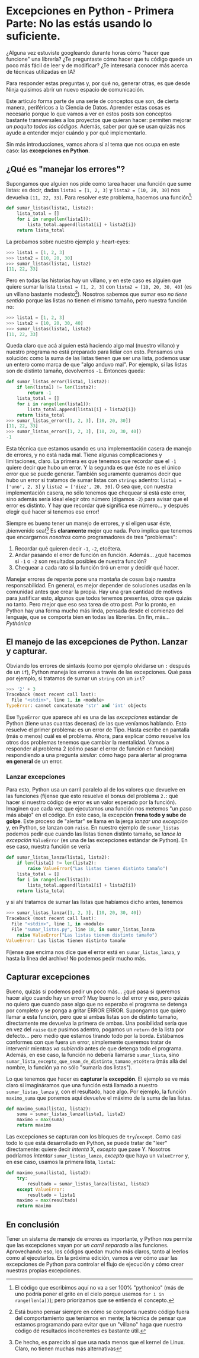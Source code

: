 # Excepciones en Python - Primera Parte: No las estás usando lo suficiente.

¿Alguna vez estuviste googleando durante horas cómo "hacer que funcione" una librería?
¿Te preguntaste cómo hacer que tu código quede un poco más fácil de leer y de modificar?
¿Te interesaría conocer más acerca de técnicas utilizadas en IA?

Para responder estas preguntas y, por qué no, generar otras, es que desde Ninja quisimos abrir un nuevo espacio de comunicación. 

Este artículo forma parte de una serie de conceptos que son, de cierta manera, periféricos a la Ciencia de Datos. Aprender estas cosas es necesario porque lo que vamos a ver en estos posts son conceptos bastante transversales a los proyectos que quieran hacer: permiten mejorar *un poquito todos los códigos*. Además, saber por qué se usan quizás nos ayude a entender mejor cuándo y por qué implementarlo.

Sin más introducciones, vamos ahora sí al tema que nos ocupa en este caso: las **excepciones en Python**.

## ¿Qué es "manejar los errores"?

Supongamos que alguien nos pide como tarea hacer una función que sume listas: es decir, dadas `lista1 = [1, 2, 3]` y `lista2 = [10, 20, 30]` nos devuelva `[11, 22, 33]`.
Para resolver este problema, hacemos una función[^1]:

```python
def sumar_listas(lista1, lista2):
    lista_total = []
    for i in range(len(lista1)):
        lista_total.append(lista1[i] + lista2[i])
    return lista_total
```

La probamos sobre nuestro ejemplo y :heart-eyes:

```python
>>> lista1 = [1, 2, 3]
>>> lista2 = [10, 20, 30]
>>> sumar_listas(lista1, lista2)
[11, 22, 33]
```

Pero en todas las historias hay un villano, y en este caso es alguien que quiere sumar la lista `lista1 = [1, 2, 3]` con `lista2 = [10, 20, 30, 40]` (es un villano bastante modesto[^2]).
Nosotros sabemos que sumar eso *no tiene sentido* porque las listas no tienen el mismo tamaño, pero nuestra función no:

```python
>>> lista1 = [1, 2, 3]
>>> lista2 = [10, 20, 30, 40]
>>> sumar_listas(lista1, lista2)
[11, 22, 33]
```

Queda claro que acá alguien está haciendo algo mal (nuestro villano) y nuestro programa no está preparado para lidiar con esto.
Pensamos una solución: como la suma de las listas tienen que ser una lista, podemos usar un entero como marca de que "algo anduvo mal".
Por ejemplo, si las listas son de distinto tamaño, devolvemos `-1`.
Entonces queda:

```python
def sumar_listas_error(lista1, lista2):
    if len(lista1) != len(lista2):
        return -1
    lista_total = []
    for i in range(len(lista1)):
        lista_total.append(lista1[i] + lista2[i])
    return lista_total
>>> sumar_listas_error([1, 2, 3], [10, 20, 30])
[11, 22, 33]
>>> sumar_listas_error([1, 2, 3], [10, 20, 30, 40])
-1
```

Esta técnica que estamos usando es una implementación casera de manejo de errores, y no está nada mal.
Tiene algunas complicaciones y limitaciones, claro.
La primera es que tenemos que recordar que el `-1` quiere decir que hubo un error.
Y la segunda es que éste no es el único error que se puede generar.
También seguramente queramos decir que hubo un error si tratamos de sumar listas con `strings` adentro: `lista1 = ['uno', 2, 3]` y `lista2 = ['diez', 20, 30]`.
O sea que, con nuestra implementación casera, no sólo tenemos que chequear si está este error, sino además sería ideal elegir otro número (digamos `-2`) para avisar que el error es distinto.
Y hay que recordar qué significa ese número... y después elegir qué hacer si tenemos ese error!

Siempre es bueno tener un manejo de errores, y si eligen usar éste, ¡bienvenido sea![^3]
Es **claramente** mejor que nada.
Pero implica que tenemos que encargarnos *nosotros* como programadores de tres "problemas":

1. Recordar qué quieren decir `-1`, `-2`, etcétera.
2. Andar pasando el error de función en función. Además... ¿qué hacemos si `-1` o `-2` son resultados posibles de nuestra función?
3. Chequear a cada rato si la función tiró un error y decidir qué hacer.

Manejar errores de repente pone una montaña de cosas bajo nuestra responsabilidad.
En general, es mejor depender de soluciones usadas en la comunidad antes que crear la propia.
Hay una gran cantidad de motivos para justificar esto, algunos que todos tenemos presentes, otros que quizás no tanto.
Pero mejor que eso sea tarea de otro post.
Por lo pronto, en Python hay una forma mucho más linda, pensada desde el comienzo del lenguaje, que se comporta bien en todas las librerías.
En fin, más... *Pythónica*

## El manejo de las excepciones de Python. Lanzar y capturar.

Obviando los errores de sintaxis (como por ejemplo olvidarse un `:` después de un `if`), Python maneja los errores a través de las excepciones.
Qué pasa por ejemplo, si tratamos de sumar un `string` con un `int`?

```python
>>> '2' + 3
Traceback (most recent call last):
  File "<stdin>", line 1, in <module>
TypeError: cannot concatenate 'str' and 'int' objects

```

Ese `TypeError` que aparece ahí es una de las *excepciones* estándar de Python (tiene unas cuantas decenas) de las que veníamos hablando.
Esto resuelve el primer problema: es un error de Tipo.
Hasta escribe en pantalla (más o menos) cuál es el problema.
Ahora, para explicar cómo resuelve los otros dos problemas tenemos que cambiar la mentalidad.
Vamos a responder al problema 2 (cómo pasar el error de función en función) respondiendo a una pregunta *similar*: cómo hago para alertar al programa **en general** de un error.

### Lanzar excepciones

Para esto, Python usa un carril paralelo al de los valores que devuelve en las funciones (fíjense que esto resuelve el bonus del problema `2.`: qué hacer si nuestro código de error es un valor esperado por la función).
Imaginen que cada vez que ejecutamos una función nos metemos "un paso más abajo" en el código.
En este caso, la excepción **frena todo y sube de golpe**.
Este proceso de "alertar" se llama en la jerga *lanzar una excepción* y, en Python, se lanzan con `raise`.
En nuestro ejemplo de `sumar_listas` podemos pedir que cuando las listas tienen distinto tamaño, se *lance la excepción* `ValueError` (es una de las excepciones estándar de Python).
En ese caso, nuestra función se vería
```python
def sumar_listas_lanza(lista1, lista2):
    if len(lista1) != len(lista2):
        raise ValueError("Las listas tienen distinto tamaño")
    lista_total = []
    for i in range(len(lista1)):
        lista_total.append(lista1[i] + lista2[i])
    return lista_total
```
y si ahí tratamos de sumar las listas que habíamos dicho antes, tenemos
```python
>>> sumar_listas_lanza([1, 2, 3], [10, 20, 30, 40])
Traceback (most recent call last):
  File "<stdin>", line 1, in <module>
  File "sumar_listas.py", line 18, in sumar_listas_lanza
    raise ValueError("Las listas tienen distinto tamaño")
ValueError: Las listas tienen distinto tamaño
```

Fíjense que encima nos dice que el error está en `sumar_listas_lanza`, y hasta la línea del archivo! No podemos pedir mucho más.

## Capturar excepciones

Bueno, quizás sí podemos pedir un poco más... ¿qué pasa si queremos hacer algo cuando hay un error?
Muy bueno lo del error y eso, pero quizás no quiero que cuando pase algo que no esperaba el programa se detenga por completo y se ponga a gritar ERROR ERROR.
Supongamos que quiero llamar a esta función, pero que si ambas listas son de distinto tamaño, directamente me devuelva la primera de ambas.
Una posibilidad sería que en vez del `raise` que pusimos adentro, pogamos un `return` de la lista por defecto... pero medio que estamos tirando todo por la borda.
Estábamos conformes con que fuera un error, simplemente queremos tratar de intervenir mientras *va subiendo* antes de que detenga todo el programa.
Además, en ese caso, la función no debería llamarse `sumar_lista`, sino `sumar_lista_excepto_que_sean_de_distinto_tamano_etcétera` (más allá del nombre, la función ya no sólo "sumaría dos listas").

Lo que tenemos que hacer es **capturar la excepción**.
El ejemplo se ve más claro si imagináramos que una función está llamado a nuestro `sumar_listas_lanza` y, con el resultado, hace algo.
Por ejemplo, la función `maximo_suma` que ponemos aquí devuelve el máximo de la suma de las listas.

```python
def maximo_suma(lista1, lista2):
    suma = sumar_listas_lanza(lista1, lista2)
    maximo = max(suma)
    return maximo
```

Las excepciones se capturan con los bloques de `try`/`except`.
Como casi todo lo que está desarrollado en Python, se puede tratar de "leer" directamente: quiere decir *intentá* X, *excepto* que pase Y.
Nosotros podríamos *intentar* `sumar_listas_lanza`, *excepto* que haya un `ValueError` y, en ese caso, usamos la primera lista, `lista1`:

```python
def maximo_suma(lista1, lista2):
    try:
        resultado = sumar_listas_lanza(lista1, lista2)
    except ValueError:
        resultado = lista1
    maximo = max(resultado)
    return maximo
```

## En conclusión

Tener un sistema de manejo de errores es importante, y Python nos permite que las excepciones vayan por *un carril separado* a las funciones.
Aprovechando eso, los códigos quedan mucho más claros, tanto al leerlos como al ejecutarlos.
En la próxima edición, vamos a ver cómo usar las excepciones de Python para controlar el flujo de ejecución y cómo crear nuestras propias excepciones.

[^1]: El código que escribimos aquí no va a ser 100% "pythonico" (más de uno podría poner el grito en el cielo porque usemos `for i in range(len(a))`); pero priorizamos que se entienda el concepto.

[^2]: Está bueno pensar siempre en cómo se comporta nuestro código fuera del comportamiento que teníamos en mente; la técnica de pensar que estamos programando para evitar que un "villano" haga que nuestro código dé resultados incoherentes es bastante útil.

[^3]: De hecho, es parecido al que usa nada menos que el kernel de Linux. Claro, no tienen muchas más alternativas
